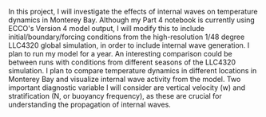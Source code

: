 In this project, I will investigate the effects of internal waves on temperature dynamics in Monterey Bay. Although my Part 4 notebook is currently using ECCO's Version 4 model output, I will modify this to include initial/boundary/forcing conditions from the high-resolution 1/48 degree LLC4320 global simulation, in order to include internal wave generation. I plan to run my model for a year. An interesting comparison could be between runs with conditions from different seasons of the LLC4320 simulation. I plan to compare temperature dynamics in different locations in Monterey Bay and visualize internal wave activity from the model. Two important diagnostic variable I will consider are vertical velocity (w) and stratification (N, or buoyancy frequency), as these are crucial for understanding the propagation of internal waves.
